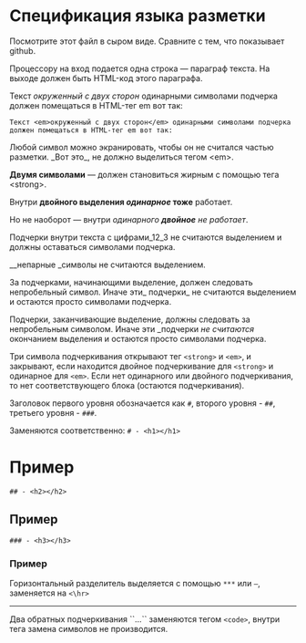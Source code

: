# Спецификация языка разметки

Посмотрите этот файл в сыром виде. Сравните с тем, что показывает github.

Процессору на вход подается одна строка — параграф текста. 
На выходе должен быть HTML-код этого параграфа.

Текст _окруженный с двух сторон_ одинарными символами подчерка 
должен помещаться в HTML-тег em вот так:

`Текст <em>окруженный с двух сторон</em> одинарными символами подчерка 
должен помещаться в HTML-тег em вот так:`

Любой символ можно экранировать, чтобы он не считался частью разметки. 
\_Вот это\_, не должно выделиться тегом \<em\>.

__Двумя символами__ — должен становиться жирным с помощью тега \<strong\>.

Внутри __двойного выделения _одинарное_ тоже__ работает.

Но не наоборот — внутри _одинарного __двойное__ не работает_.

Подчерки внутри текста c цифрами_12_3 не считаются выделением и должны оставаться символами подчерка.

__непарные _символы не считаются выделением.

За подчерками, начинающими выделение, должен следовать непробельный символ. Иначе эти_ подчерки_ не считаются выделением 
и остаются просто символами подчерка.

Подчерки, заканчивающие выделение, должны следовать за непробельным символом. Иначе эти _подчерки _не считаются_ окончанием выделения 
и остаются просто символами подчерка.

Три символа подчеркивания открывают тег `<strong>` и `<em>`, и закрывают, если находится двойное подчеркивание для `<strong>` и одинарное для `<em>`.
Если нет одинарного или двойного подчеркивания, то нет соответствующего блока (остаются подчеркивания).

Заголовок первого уровня обозначается как `#`, второго уровня - `##`, третьего уровня - `###`.

Заменяются соответственно:
`# - <h1></h1>`
# Пример
`## - <h2></h2>`
## Пример
`### - <h3></h3>`
### Пример

Горизонтальный разделитель выделяется с помощью `***` или `—`, заменяется на `<\hr>`
***
Два обратных подчеркивания \`\`...\`\` заменяются тегом `<code>`, внутри тега замена символов не производится.
